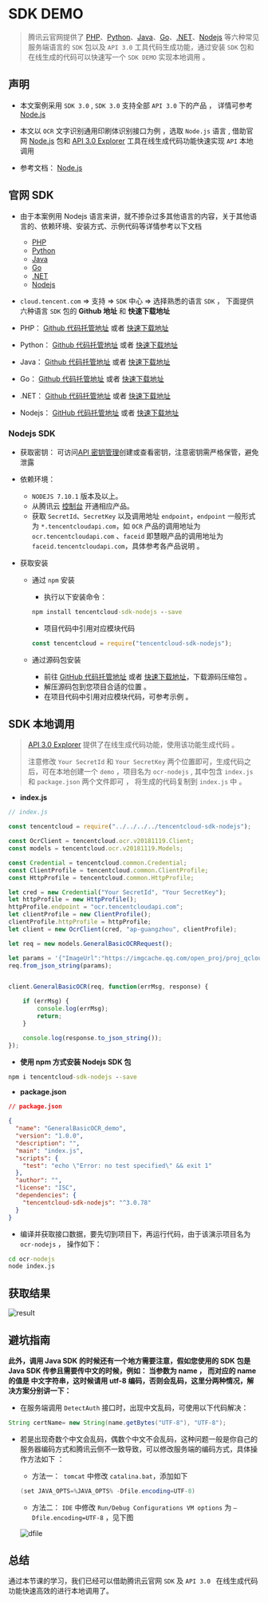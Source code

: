 # SDK DEMO

> 腾讯云官网提供了 [PHP](https://cloud.tencent.com/document/sdk/PHP)、[Python](https://cloud.tencent.com/document/sdk/Python)、[Java](https://cloud.tencent.com/document/sdk/Java)、[Go](https://cloud.tencent.com/document/sdk/Go)、[.NET](https://cloud.tencent.com/document/sdk/.NET)、[Nodejs](https://cloud.tencent.com/document/sdk/Node.js) 等六种常见服务端语言的 `SDK` 包以及 `API 3.0` 工具代码生成功能，通过安装 `SDK` 包和在线生成的代码可以快速写一个 `SDK DEMO` 实现本地调用 。

## 声明

- 本文案例采用 `SDK 3.0` ,  `SDK 3.0` 支持全部 `API 3.0` 下的产品 ， 详情可参考[Node.js](https://cloud.tencent.com/document/sdk/Node.js)

- 本文以 `OCR` 文字识别通用印刷体识别接口为例 ，选取 `Node.js` 语言 , 借助官网 [Node.js](https://cloud.tencent.com/document/sdk/Node.js) 包和 [API 3.0 Explorer](https://console.cloud.tencent.com/api/explorer?Product=ocr&Version=2018-11-19&Action=GeneralBasicOCR&SignVersion=) 工具在线生成代码功能快速实现 `API` 本地调用
- 参考文档： [Node.js](https://cloud.tencent.com/document/sdk/Node.js)

## 官网 SDK

- 由于本案例用 Nodejs 语言来讲，就不掺杂过多其他语言的内容，关于其他语言的、依赖环境、安装方式、示例代码等详情参考以下文档 
  -  [PHP](https://cloud.tencent.com/document/sdk/PHP)
  - [Python](https://cloud.tencent.com/document/sdk/Python)
  - [Java](https://cloud.tencent.com/document/sdk/Java)
  - [Go](https://cloud.tencent.com/document/sdk/Go)
  - [.NET](https://cloud.tencent.com/document/sdk/.NET)
  - [Nodejs](https://cloud.tencent.com/document/sdk/Node.js) 

-  `cloud.tencent.com` => 支持 => `SDK` 中心 => 选择熟悉的语言 `SDK`  ， 下面提供六种语言 `SDK` 包的 **Github 地址**  和  **快速下载地址**
  - PHP： [Github 代码托管地址](https://github.com/tencentcloud/tencentcloud-sdk-php) 或者 [快速下载地址](https://tencentcloud-sdk-1253896243.file.myqcloud.com/tencentcloud-sdk-php/tencentcloud-sdk-php.zip) 
  - Python：  [Github 代码托管地址](https://github.com/tencentcloud/tencentcloud-sdk-python) 或者 [快速下载地址](https://tencentcloud-sdk-1253896243.file.myqcloud.com/tencentcloud-sdk-python/tencentcloud-sdk-python.zip) 
  - Java：  [Github 代码托管地址](https://github.com/tencentcloud/tencentcloud-sdk-java) 或者 [快速下载地址](https://tencentcloud-sdk-1253896243.file.myqcloud.com/tencentcloud-sdk-java/tencentcloud-sdk-java.zip) 
  - Go：  [Github 代码托管地址](https://github.com/tencentcloud/tencentcloud-sdk-go) 或者 [快速下载地址](https://tencentcloud-sdk-1253896243.file.myqcloud.com/tencentcloud-sdk-go/tencentcloud-sdk-go.zip)
  - .NET：  [Github 代码托管地址](https://github.com/tencentcloud/tencentcloud-sdk-dotnet) 或者 [快速下载地址](https://tencentcloud-sdk-1253896243.file.myqcloud.com/tencentcloud-sdk-dotnet/tencentcloud-sdk-dotnet.zip) 
  - Nodejs：  [GitHub 代码托管地址](https://github.com/tencentcloud/tencentcloud-sdk-nodejs) 或者 [快速下载地址](https://tencentcloud-sdk-1253896243.file.myqcloud.com/tencentcloud-sdk-nodejs/tencentcloud-sdk-nodejs.zip)

### Nodejs SDK

- 获取密钥： 可访问[API 密钥管理](https://console.cloud.tencent.com/cam/capi)创建或查看密钥，注意密钥需严格保管，避免泄露

- 依赖环境：  

  - `NODEJS 7.10.1` 版本及以上。
  - 从腾讯云 [控制台](https://console.cloud.tencent.com/) 开通相应产品。
  - 获取 `SecretId`、`SecretKey` 以及调用地址 `endpoint`，`endpoint`  一般形式为 `*.tencentcloudapi.com`，如 `OCR` 产品的调用地址为 `ocr.tencentcloudapi.com` 、`faceid` 即慧眼产品的调用地址为 `faceid.tencentcloudapi.com`，具体参考各产品说明 。

- 获取安装

  - 通过 `npm` 安装

    - 执行以下安装命令： 

    ```cmd
    npm install tencentcloud-sdk-nodejs --save
    ```

    - 项目代码中引用对应模块代码

    ```js
    const tencentcloud = require("tencentcloud-sdk-nodejs");
    ```

  - 通过源码包安装

    - 前往 [GitHub 代码托管地址](https://github.com/tencentcloud/tencentcloud-sdk-nodejs) 或者 [快速下载地址](https://tencentcloud-sdk-1253896243.file.myqcloud.com/tencentcloud-sdk-nodejs/tencentcloud-sdk-nodejs.zip)，下载源码压缩包 。
    - 解压源码包到您项目合适的位置 。
    - 在项目代码中引用对应模块代码，可参考示例 。

## SDK 本地调用

> [API 3.0 Explorer](https://console.cloud.tencent.com/api/explorer?Product=ocr&Version=2018-11-19&Action=GeneralBasicOCR&SignVersion=) 提供了在线生成代码功能，使用该功能生成代码 。
>
> 注意修改 `Your SecretId` 和 `Your SecretKey` 两个位置即可，生成代码之后，可在本地创建一个 `demo` ，项目名为 `ocr-nodejs`  , 其中包含 `index.js` 和 `package.json` 两个文件即可 ， 将生成的代码复制到 `index.js` 中 。

- **index.js**

```javascript
// index.js

const tencentcloud = require("../../../../tencentcloud-sdk-nodejs");

const OcrClient = tencentcloud.ocr.v20181119.Client;
const models = tencentcloud.ocr.v20181119.Models;

const Credential = tencentcloud.common.Credential;
const ClientProfile = tencentcloud.common.ClientProfile;
const HttpProfile = tencentcloud.common.HttpProfile;

let cred = new Credential("Your SecretId", "Your SecretKey");
let httpProfile = new HttpProfile();
httpProfile.endpoint = "ocr.tencentcloudapi.com";
let clientProfile = new ClientProfile();
clientProfile.httpProfile = httpProfile;
let client = new OcrClient(cred, "ap-guangzhou", clientProfile);

let req = new models.GeneralBasicOCRRequest();

let params = '{"ImageUrl":"https://imgcache.qq.com/open_proj/proj_qcloud_v2/gateway/product/ocr-demo/css/img/GeneralBasicOCR1.jpg","LanguageType":"auto"}'
req.from_json_string(params);


client.GeneralBasicOCR(req, function(errMsg, response) {

    if (errMsg) {
        console.log(errMsg);
        return;
    }

    console.log(response.to_json_string());
});
```

- **使用 npm 方式安装 Nodejs SDK 包**

```cmd
npm i tencentcloud-sdk-nodejs --save
```

- **package.json**

```json
// package.json

{
  "name": "GeneralBasicOCR_demo",
  "version": "1.0.0",
  "description": "",
  "main": "index.js",
  "scripts": {
    "test": "echo \"Error: no test specified\" && exit 1"
  },
  "author": "",
  "license": "ISC",
  "dependencies": {
    "tencentcloud-sdk-nodejs": "^3.0.78"
  }
}

```

- 编译并获取接口数据，要先切到项目下，再运行代码，由于该演示项目名为 `ocr-nodejs` ， 操作如下：

```cmd
cd ocr-nodejs
node index.js
```

## 获取结果

![result](/sdk_demo_img/result.png)

## 避坑指南

**此外，调用 Java SDK 的时候还有一个地方需要注意，假如您使用的 SDK 包是 Java SDK 传参且需要传中文的时候，例如： 当参数为 name ， 而对应的 name 的值是 中文字符串，这时候请用 utf-8 编码，否则会乱码，这里分两种情况，解决方案分别讲一下：** 

- 在服务端调用 `DetectAuth` 接口时，出现中文乱码，可使用以下代码解决：

```java
String certName= new String(name.getBytes("UTF-8"), "UTF-8");
```

- 若是出现奇数个中文会乱码，偶数个中文不会乱码，这种问题一般是你自己的服务器编码方式和腾讯云侧不一致导致，可以修改服务端的编码方式，具体操作方法如下 ：

  - 方法一：` tomcat` 中修改 `catalina.bat`，添加如下

  ```java
  (set JAVA_OPTS=%JAVA_OPTS% -Dfile.encoding=UTF-8)
  ```

  - 方法二： `IDE` 中修改 `Run/Debug Configurations VM options` 为 `–Dfile.encoding=UTF-8` ，见下图

  ![dfile](/sdk_demo_img/dfile.png)

## 总结

通过本节课的学习，我们已经可以借助腾讯云官网 `SDK` 及 `API 3.0 ` 在线生成代码功能快速高效的进行本地调用了。